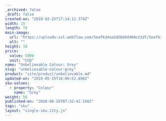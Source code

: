 ```yaml
---
_archived: false
_draft: false
created-on: "2019-02-25T17:14:12.374Z"
width: 15
length: 78
main-image:
  url: "https://uploads-ssl.webflow.com/5eaf634aa2d5b69d404c21df/5eaf634aa2d5b6cef34c2259_store-item-1.jpg"
  alt: ""
height: 19
price:
  value: 5000
  unit: "USD"
name: "Unbelievable Colour: Grey"
slug: "unbelievable-colour-grey"
product: "site/product/unbelievable.md"
updated-on: "2019-05-15T16:00:52.896Z"
sku-values:
  - property: "Colour"
    name: "Grey"
weight: 56
published-on: "2020-08-26T07:32:42.166Z"
tags: "sku"
layout: "single-sku.11ty.js"
---
```



